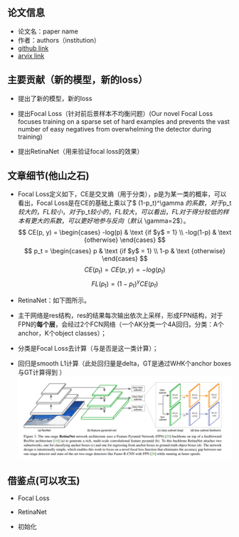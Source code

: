 ## 论文信息
* 论文名：paper name
* 作者：authors（institution）
* [github link](https://github.com/yhenon/pytorch-retinanet)
* [arvix link](https://arxiv.org/pdf/1708.02002.pdf)

## 主要贡献（新的模型，新的loss）

- 提出了新的模型，新的loss

- 提出Focal Loss（针对前后景样本不均衡问题）(Our novel Focal Loss focuses training on a sparse set of hard examples and prevents the vast number of easy negatives from overwhelming the detector during training)

- 提出RetinaNet（用来验证focal loss的效果）

## 文章细节(他山之石)

- Focal Loss定义如下，CE是交叉熵（用于分类），p是为某一类的概率，可以看出，Focal Loss是在CE的基础上乘以了$ (1-p_t)^\gamma $的系数，对于$p_t$较大的，FL较小，对于$p_t$较小的，FL较大，可以看出，FL对于得分较低的样本有更大的系数，可以更好地参与反向（默认$ \gamma=2$）。
$$ CE(p, y) =  \begin{cases} -log(p) & \text {if $y$ = 1} \\ -log(1-p) & \text {otherwise} \end{cases} $$
$$ p_t =  \begin{cases} p & \text {if $y$ = 1} \\ 1-p & \text {otherwise} \end{cases} $$
$$ CE(p_t) = CE(p, y) = -log(p_t) $$
$$ FL(p_t) = (1-p_t)^\gamma CE(p_t)$$

- RetinaNet：如下图所示。

- 主干网络是res结构，res的结果每次输出依次上采样，形成FPN结构，对于FPN的**每个层**，会经过2个FCN网络（一个AK分类一个4A回归，分类：A个anchor，K个object classes）；

- 分类是Focal Loss去计算（与是否是这一类计算）；

- 回归是smooth L1计算（此处回归量是delta，GT是通过W*H*K个anchor boxes与GT计算得到
）
![](retinanet.png)



## 借鉴点(可以攻玉)

- Focal Loss

- RetinaNet

- 初始化